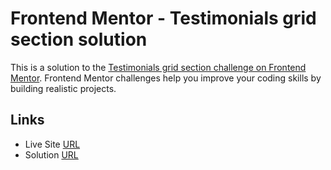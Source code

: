 # Frontend Mentor - Testimonials grid section solution

This is a solution to the [Testimonials grid section challenge on Frontend Mentor](https://www.frontendmentor.io/challenges/testimonials-grid-section-Nnw6J7Un7). Frontend Mentor challenges help you improve your coding skills by building realistic projects.

## Links

- Live Site [URL](https://mhmd-tarek-mhmd.github.io/Testimonials-grid-section)
- Solution [URL](https://www.frontendmentor.io/solutions/testimonials-grid-section-)
